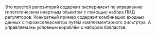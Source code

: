 Это простой репозиторий содержит эксперимент по управлению гипотетическим инертным обьектом с помощью набора ПИД регуляторов. 
Конкретный пример содержит комбинацию входных данных с гироакселерометра путём комплементарного фильтртра. А управляем мы условным кораблём с набором балластов.
